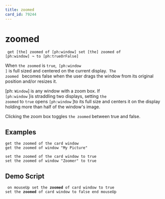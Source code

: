 ```yaml
---
title: zoomed
card_id: 79244
---
```


# zoomed

<code><pre>
get [the] zoomed of [ph:window]
set [the] zoomed of [ph:window] ¬
   to [ph:trueOrFalse]
</pre></code>

When <code>the zoomed</code> is <code>true</code>,<code> [ph:window ]</code> is full sized and centered on the current display.<code> The zoomed </code>  becomes false when the user drags the window from its original position and/or resizes it. 

[ph: <code>Window</code>]  is any window with a zoom box.  If<code> [ph:window</code> ]is straddling two displays, setting <code>the zoomed</code> to <code>true</code> opens <code>[ph:window</code> ]to its full size and centers it on the display holding more than half  of the window's image.

Clicking the zoom box toggles <code>the zoomed</code> between true and false. 


## Examples

```
get the zoomed of the card window
get the zoomed of window "My Picture"

set the zoomed of the card window to true 
set the zoomed of window "Zoomer" to true
```

## Demo Script

<code><pre>
on mouseUp
  set the <b>zoomed</b> of card window to true
  set the <b>zoomed</b> of card window to false
end mouseUp
</pre></code>

